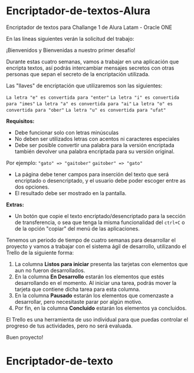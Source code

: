 # Encriptador-de-textos-Alura
Encriptador de textos para Challange 1 de Alura Latam - Oracle ONE

En las líneas siguientes verán la solicitud del trabajo:

¡Bienvenidos y Bienvenidas a nuestro primer desafío! 

Durante estas cuatro semanas, vamos a trabajar en una aplicación que encripta textos, así podrás intercambiar mensajes secretos con otras personas que sepan el secreto de la encriptación utilizada.

Las "llaves" de encriptación que utilizaremos son las siguientes:

`La letra "e" es convertida para "enter"`
`La letra "i" es convertida para "imes"`
`La letra "a" es convertida para "ai"`
`La letra "o" es convertida para "ober"`
`La letra "u" es convertida para "ufat"`

**Requisitos:**
- Debe funcionar solo con letras minúsculas
- No deben ser utilizados letras con acentos ni caracteres especiales
- Debe ser posible convertir una palabra para la versión encriptada también devolver una palabra encriptada para su versión original. 

Por ejemplo:
`"gato" => "gaitober"`
`gaitober" => "gato"`

- La página debe tener campos para 
inserción del texto que será encriptado o desencriptado, y el usuario debe poder escoger entre as dos opciones.
- El resultado debe ser mostrado en la pantalla.

**Extras:**
- Un botón que copie el texto encriptado/desencriptado para la sección de transferencia, o sea que tenga la misma funcionalidad del `ctrl+C` o de la opción "copiar" del menú de las aplicaciones.

Tenemos un periodo de tiempo de cuatro semanas para desarrollar el proyecto y vamos a trabajar con el sistema ágil de desarrollo, utilizando el Trello de la siguiente forma: 

1. La columna **Listos para iniciar** presenta las tarjetas con elementos que aun no fueron desarrollados.
2. En la columna **En Desarrollo** estarán los elementos que estés desarrollando en el momento. Al iniciar una tarea, podrás mover la tarjeta que contiene dicha tarea para esta columna.
3. En la columna **Pausado** estarán los elementos que comenzaste a desarrollar, pero necesitaste parar por algún motivo.
4. Por fin, en la columna **Concluido** estarán los elementos ya concluidos.

El Trello es una herramienta de uso individual para que puedas controlar el progreso de tus actividades, pero no será evaluada.

 Buen proyecto!
# Encriptador-de-texto
